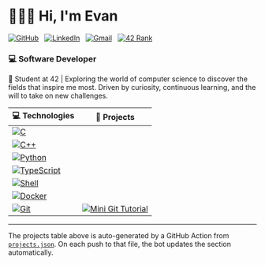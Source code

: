 <div>

# 👨🏻‍💻 Hi, I'm Evan

[![GitHub](https://img.shields.io/badge/GitHub-100000?style=flat&logo=github&logoColor=white)](https://github.com/tonpseudo)
&nbsp;
[![LinkedIn](https://img.shields.io/badge/-LinkedIn-blue?style=flat&logo=linkedin&logoColor=white)](https://www.linkedin.com/in/evan-morreale/)
&nbsp;
[![Gmail](https://img.shields.io/badge/-evan.morrealee@gmail.com-c14438?style=flat&logo=gmail&logoColor=white)](mailto:evan.morrealee@gmail.com)
&nbsp;
[![42 Rank](https://img.shields.io/badge/42%20Rank-1st-success?style=flat&logo=42&logoColor=white)](https://42.fr/)



</div>

### 💻 Software Developer  

🚀 Student at 42 | Exploring the world of computer science to discover the fields that inspire me most. Driven by curiosity, continuous learning, and the will to take on new challenges.


| 💻 **Technologies** | 🚀 **Projects** |
| - | - |
| [![C](https://img.shields.io/static/v1?label=&message=C&color=A8B9CC&logo=C&logoColor=FFFFFF)](https://en.wikipedia.org/wiki/C_(programming_language)) | <!-- PROJECTS:C:START --><!-- PROJECTS:C:END --> |
| [![C++](https://img.shields.io/static/v1?label=&message=C%2B%2B&color=00599C&logo=C%2B%2B&logoColor=FFFFFF)](https://isocpp.org/) | <!-- PROJECTS:cpp:START --><!-- PROJECTS:cpp:END --> |
| [![Python](https://img.shields.io/static/v1?label=&message=Python&color=3776AB&logo=Python&logoColor=FFFFFF)](https://www.python.org/) | <!-- PROJECTS:python:START --><!-- PROJECTS:python:END --> |
| [![TypeScript](https://img.shields.io/static/v1?label=&message=TypeScript&color=3178C6&logo=TypeScript&logoColor=FFFFFF)](https://www.typescriptlang.org/) | <!-- PROJECTS:typescript:START --><!-- PROJECTS:typescript:END --> |
| [![Shell](https://img.shields.io/static/v1?label=&message=Shell&color=4EAA25&logo=GNU%20Bash&logoColor=FFFFFF)](https://www.gnu.org/software/bash/) | <!-- PROJECTS:shell:START --><!-- PROJECTS:shell:END --> |
| [![Docker](https://img.shields.io/static/v1?label=&message=Docker&color=2496ED&logo=Docker&logoColor=FFFFFF)](https://www.docker.com/) | <!-- PROJECTS:docker:START --><!-- PROJECTS:docker:END --> |
| [![Git](https://img.shields.io/static/v1?label=&message=Git&color=F05032&logo=Git&logoColor=FFFFFF)](https://git-scm.com/) | <!-- PROJECTS:git:START -->[![Mini Git Tutorial](https://img.shields.io/static/v1?label=&message=Mini%20Git%20Tutorial&color=000605&logo=github&logoColor=FFFFFF&labelColor=000605)](https://github.com/Thhundder/mini-git-tutorial)<!-- PROJECTS:git:END --> |


---
The projects table above is auto-generated by a GitHub Action from [`projects.json`](./projects.json). On each push to that file, the bot updates the section automatically.

